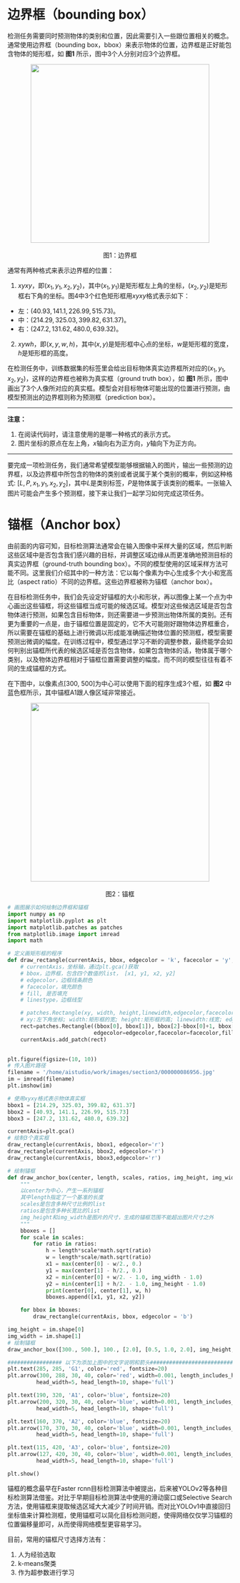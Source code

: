 # 边界框（bounding box）

检测任务需要同时预测物体的类别和位置，因此需要引入一些跟位置相关的概念。通常使用边界框（bounding box，bbox）来表示物体的位置，边界框是正好能包含物体的矩形框，如 **图1** 所示，图中3个人分别对应3个边界框。

<center><img src="https://raw.githubusercontent.com/lvjian0706/Deep-Learning-Img/master/Detection/Bounding_Box_Anchor/img/Bounding_Box.png" width = "400"  div align=center"></center>
<center><br>图1：边界框</br></center>

通常有两种格式来表示边界框的位置：

1. $xyxy$，即$(x_1, y_1, x_2, y_2)$，其中$(x_1, y_1)$是矩形框左上角的坐标，$(x_2, y_2)$是矩形框右下角的坐标。图4中3个红色矩形框用$xyxy$格式表示如下：

* 左：$(40.93, 141.1, 226.99, 515.73)$。
* 中：$(214.29, 325.03, 399.82, 631.37)$。
* 右：$(247.2, 131.62, 480.0, 639.32)$。

2. $xywh$，即$(x, y, w, h)$，其中$(x, y)$是矩形框中心点的坐标，$w$是矩形框的宽度，$h$是矩形框的高度。

在检测任务中，训练数据集的标签里会给出目标物体真实边界框所对应的$(x_1, y_1, x_2, y_2)$，这样的边界框也被称为真实框（ground truth box），如 **图1** 所示，图中画出了3个人像所对应的真实框。模型会对目标物体可能出现的位置进行预测，由模型预测出的边界框则称为预测框（prediction box）。

------

**注意：**

1. 在阅读代码时，请注意使用的是哪一种格式的表示方式。
1. 图片坐标的原点在左上角，$x$轴向右为正方向，$y$轴向下为正方向。

------

要完成一项检测任务，我们通常希望模型能够根据输入的图片，输出一些预测的边界框，以及边界框中所包含的物体的类别或者说属于某个类别的概率，例如这种格式: $[L, P, x_1, y_1, x_2, y_2]$，其中$L$是类别标签，$P$是物体属于该类别的概率。一张输入图片可能会产生多个预测框，接下来让我们一起学习如何完成这项任务。

# 锚框（Anchor box）

由前面的内容可知，目标检测算法通常会在输入图像中采样大量的区域，然后判断这些区域中是否包含我们感兴趣的目标，并调整区域边缘从而更准确地预测目标的真实边界框（ground-truth bounding box）。不同的模型使用的区域采样方法可能不同。这里我们介绍其中的一种方法：它以每个像素为中心生成多个大小和宽高比（aspect ratio）不同的边界框。这些边界框被称为锚框（anchor box）。

在目标检测任务中，我们会先设定好锚框的大小和形状，再以图像上某一个点为中心画出这些锚框，将这些锚框当成可能的候选区域。模型对这些候选区域是否包含物体进行预测，如果包含目标物体，则还需要进一步预测出物体所属的类别。还有更为重要的一点是，由于锚框位置是固定的，它不大可能刚好跟物体边界框重合，所以需要在锚框的基础上进行微调以形成能准确描述物体位置的预测框，模型需要预测出微调的幅度。在训练过程中，模型通过学习不断的调整参数，最终能学会如何判别出锚框所代表的候选区域是否包含物体，如果包含物体的话，物体属于哪个类别，以及物体边界框相对于锚框位置需要调整的幅度。而不同的模型往往有着不同的生成锚框的方式。

在下图中，以像素点[300, 500]为中心可以使用下面的程序生成3个框，如 **图2** 中蓝色框所示，其中锚框A1跟人像区域非常接近。

<center><img src="https://raw.githubusercontent.com/lvjian0706/Deep-Learning-Img/master/Detection/Bounding_Box_Anchor/img/Anchor.png" width = "400"  div align=center"></center>
<center><br>图2：锚框</br></center>


```python
# 画图展示如何绘制边界框和锚框
import numpy as np
import matplotlib.pyplot as plt
import matplotlib.patches as patches
from matplotlib.image import imread
import math

# 定义画矩形框的程序    
def draw_rectangle(currentAxis, bbox, edgecolor = 'k', facecolor = 'y', fill=False, linestyle='-'):
    # currentAxis，坐标轴，通过plt.gca()获取
    # bbox，边界框，包含四个数值的list， [x1, y1, x2, y2]
    # edgecolor，边框线条颜色
    # facecolor，填充颜色
    # fill, 是否填充
    # linestype，边框线型

    # patches.Rectangle(xy, width, height,linewidth,edgecolor,facecolor,fill, linestyle)
    # xy:左下角坐标; width:矩形框的宽; height:矩形框的高; linewidth:线宽; edgecolor:边界颜色; facecolor:填充颜色; fill:是否填充; linestyle:线断类型
    rect=patches.Rectangle((bbox[0], bbox[1]), bbox[2]-bbox[0]+1, bbox[3]-bbox[1]+1, linewidth=1,
                           edgecolor=edgecolor,facecolor=facecolor,fill=fill, linestyle=linestyle)
    currentAxis.add_patch(rect)

    
plt.figure(figsize=(10, 10))
# 传入图片路径
filename = '/home/aistudio/work/images/section3/000000086956.jpg'
im = imread(filename)
plt.imshow(im)

# 使用xyxy格式表示物体真实框
bbox1 = [214.29, 325.03, 399.82, 631.37]
bbox2 = [40.93, 141.1, 226.99, 515.73]
bbox3 = [247.2, 131.62, 480.0, 639.32]

currentAxis=plt.gca()
# 绘制3个真实框
draw_rectangle(currentAxis, bbox1, edgecolor='r')
draw_rectangle(currentAxis, bbox2, edgecolor='r')
draw_rectangle(currentAxis, bbox3,edgecolor='r')

# 绘制锚框
def draw_anchor_box(center, length, scales, ratios, img_height, img_width):
    """
    以center为中心，产生一系列锚框
    其中length指定了一个基准的长度
    scales是包含多种尺寸比例的list
    ratios是包含多种长宽比的list
    img_height和img_width是图片的尺寸，生成的锚框范围不能超出图片尺寸之外
    """
    bboxes = []
    for scale in scales:
        for ratio in ratios:
            h = length*scale*math.sqrt(ratio)
            w = length*scale/math.sqrt(ratio) 
            x1 = max(center[0] - w/2., 0.)
            y1 = max(center[1] - h/2., 0.)
            x2 = min(center[0] + w/2. - 1.0, img_width - 1.0)
            y2 = min(center[1] + h/2. - 1.0, img_height - 1.0)
            print(center[0], center[1], w, h)
            bboxes.append([x1, y1, x2, y2])

    for bbox in bboxes:
        draw_rectangle(currentAxis, bbox, edgecolor = 'b')

img_height = im.shape[0]
img_width = im.shape[1] 
# 绘制锚框
draw_anchor_box([300., 500.], 100., [2.0], [0.5, 1.0, 2.0], img_height, img_width)

################# 以下为添加上图中的文字说明和箭头###############################
plt.text(285, 285, 'G1', color='red', fontsize=20)
plt.arrow(300, 288, 30, 40, color='red', width=0.001, length_includes_head=True, \
         head_width=5, head_length=10, shape='full')

plt.text(190, 320, 'A1', color='blue', fontsize=20)
plt.arrow(200, 320, 30, 40, color='blue', width=0.001, length_includes_head=True, \
         head_width=5, head_length=10, shape='full')

plt.text(160, 370, 'A2', color='blue', fontsize=20)
plt.arrow(170, 370, 30, 40, color='blue', width=0.001, length_includes_head=True, \
         head_width=5, head_length=10, shape='full')

plt.text(115, 420, 'A3', color='blue', fontsize=20)
plt.arrow(127, 420, 30, 40, color='blue', width=0.001, length_includes_head=True, \
         head_width=5, head_length=10, shape='full')

plt.show()
```

锚框的概念最早在Faster rcnn目标检测算法中被提出，后来被YOLOv2等各种目标检测算法借鉴。对比于早期目标检测算法中使用的滑动窗口或Selective Search方法，使用锚框来提取候选区域大大减少了时间开销。而对比YOLOv1中直接回归坐标值来计算检测框，使用锚框可以简化目标检测问题，使得网络仅仅学习锚框的位置偏移量即可，从而使得网络模型更容易学习。

目前，常用的锚框尺寸选择方法有：

1. 人为经验选取
2. k-means聚类
3. 作为超参数进行学习